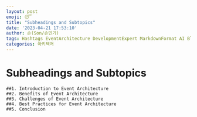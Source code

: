 ```yaml
---
layout: post
emoji: 😴
title: "Subheadings and Subtopics"
date: '2023-04-21 17:53:10'
author: 손(Son/손민기)
tags: Hashtags EventArchitecture DevelopmentExpert MarkdownFormat AI BlogPost CodeSample Advantages Disadvantages Legible Korean EventArchitectureBenefits EventArchitectureChallenges EventArchitectureBestPractices EventArchitectureConclusion
categories: 아키텍처
---
```

# Subheadings and Subtopics

    ##1. Introduction to Event Architecture
    ##2. Benefits of Event Architecture
    ##3. Challenges of Event Architecture
    ##4. Best Practices for Event Architecture
    ##5. Conclusion
    
    